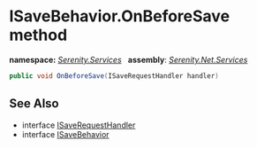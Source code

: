 # ISaveBehavior.OnBeforeSave method
**namespace:** *[Serenity.Services](../../README.md#serenity.services-namespace)*   **assembly**: *[Serenity.Net.Services](../../README.md)*

```csharp
public void OnBeforeSave(ISaveRequestHandler handler)
```

## See Also

* interface [ISaveRequestHandler](../ISaveRequestHandler.md)
* interface [ISaveBehavior](../ISaveBehavior.md)